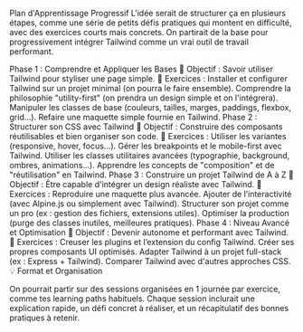 Plan d'Apprentissage Progressif
L'idée serait de structurer ça en plusieurs étapes, comme une série de petits défis pratiques qui montent en difficulté, avec des exercices courts mais concrets. On partirait de la base pour progressivement intégrer Tailwind comme un vrai outil de travail performant.

Phase 1 : Comprendre et Appliquer les Bases
🏁 Objectif : Savoir utiliser Tailwind pour styliser une page simple.
📌 Exercices :
Installer et configurer Tailwind sur un projet minimal (on pourra le faire ensemble).
Comprendre la philosophie "utility-first" (on prendra un design simple et on l'intégrera).
Manipuler les classes de base (couleurs, tailles, marges, paddings, flexbox, grid…).
Refaire une maquette simple fournie en Tailwind.
Phase 2 : Structurer son CSS avec Tailwind
🏁 Objectif : Construire des composants réutilisables et bien organiser son code.
📌 Exercices :
Utiliser les variantes (responsive, hover, focus…).
Gérer les breakpoints et le mobile-first avec Tailwind.
Utiliser les classes utilitaires avancées (typographie, background, ombres, animations…).
Apprendre les concepts de "composition" et de "réutilisation" en Tailwind.
Phase 3 : Construire un projet Tailwind de A à Z
🏁 Objectif : Être capable d'intégrer un design réaliste avec Tailwind.
📌 Exercices :
Reproduire une maquette plus avancée.
Ajouter de l’interactivité (avec Alpine.js ou simplement avec Tailwind).
Structurer son projet comme un pro (ex : gestion des fichiers, extensions utiles).
Optimiser la production (purge des classes inutiles, meilleures pratiques).
Phase 4 : Niveau Avancé et Optimisation
🏁 Objectif : Devenir autonome et performant avec Tailwind.
📌 Exercices :
Creuser les plugins et l’extension du config Tailwind.
Créer ses propres composants UI optimisés.
Adapter Tailwind à un projet full-stack (ex : Express + Tailwind).
Comparer Tailwind avec d'autres approches CSS.
💡 Format et Organisation

On pourrait partir sur des sessions organisées en 1 journée par exercice, comme tes learning paths habituels.
Chaque session inclurait une explication rapide, un défi concret à réaliser, et un récapitulatif des bonnes pratiques à retenir.

